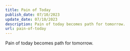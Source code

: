 ```yaml
---
title: Pain of Today
publish_date: 07/10/2023
update_date: 07/10/2023
description: Pain of today becomes path for tomorrow.
url: pain-of-today
---
```

Pain of today becomes path for tomorrow.
